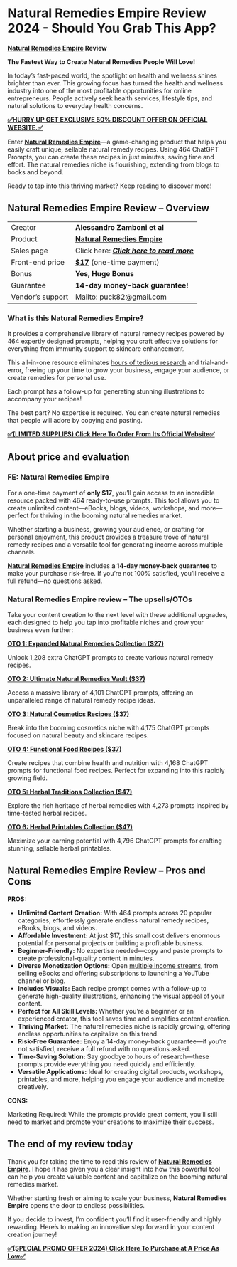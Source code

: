 <h1>Natural Remedies Empire Review 2024 - Should You Grab This App?</h1>
<strong><a href="https://onlinedigitalmarketing.hashnode.dev/natural-remedies-empire">Natural Remedies Empire</a> Review</strong>

<strong>The Fastest Way to Create Natural Remedies People Will Love!</strong>

In today’s fast-paced world, the spotlight on health and wellness shines brighter than ever. This growing focus has turned the health and wellness industry into one of the most profitable opportunities for online entrepreneurs. People actively seek health services, lifestyle tips, and natural solutions to everyday health concerns.

<a href="https://warriorplus.com/o2/a/n594kv6/0"><strong>✅HURRY UP GET EXCLUSIVE 50% DISCOUNT OFFER ON OFFICIAL WEBSITE.✅</strong></a>

Enter <a href="https://onlinedigitalmarketing.hashnode.dev/natural-remedies-empire"><strong>Natural Remedies Empire</strong></a>—a game-changing product that helps you easily craft unique, sellable natural remedy recipes. Using 464 ChatGPT Prompts, you can create these recipes in just minutes, saving time and effort. The natural remedies niche is flourishing, extending from blogs to books and beyond.

Ready to tap into this thriving market? Keep reading to discover more!
<div id="ez-toc-container" class="ez-toc-v2_0_71 counter-hierarchy ez-toc-counter ez-toc-light-blue ez-toc-container-direction">
<h2>Natural Remedies Empire Review – Overview</h2>
<table>
<tbody>
<tr>
<td>Creator</td>
<td><strong>Alessandro Zamboni et al</strong></td>
</tr>
<tr>
<td>Product</td>
<td><a href="https://www.data-medics.com/forum/threads/natural-remedies-empire-review-2024-should-you-grab-this-app.13901/"><strong>Natural Remedies Empire</strong></a></td>
</tr>
<tr>
<td>Sales page</td>
<td>Click here: <a href="https://warriorplus.com/o2/a/n594kv6/0"><em><strong>Click here to read more</strong></em></a></td>
</tr>
<tr>
<td>Front-end price</td>
<td><a href="https://warriorplus.com/o2/a/n594kv6/0"><strong>$17</strong></a> (one-time payment)</td>
</tr>
<tr>
<td>Bonus</td>
<td><strong>Yes, Huge Bonus</strong></td>
</tr>
<tr>
<td>Guarantee</td>
<td><strong>14-day money-back guarantee!</strong></td>
</tr>
<tr>
<td>Vendor’s support</td>
<td>Mailto: puck82@gmail.com</td>
</tr>
</tbody>
</table>
<h3><span id="what_is_this_natural_remedies_empire" class="ez-toc-section"></span>What is this Natural Remedies Empire?</h3>
It provides a comprehensive library of natural remedy recipes powered by 464 expertly designed prompts, helping you craft effective solutions for everything from immunity support to skincare enhancement.

This all-in-one resource eliminates <a href="https://www.data-medics.com/forum/threads/natural-remedies-empire-review-2024-should-you-grab-this-app.13901/">hours of tedious research</a> and trial-and-error, freeing up your time to grow your business, engage your audience, or create remedies for personal use.

Each prompt has a follow-up for generating stunning illustrations to accompany your recipes!

The best part? No expertise is required. You can create natural remedies that people will adore by copying and pasting.

<a href="https://warriorplus.com/o2/a/n594kv6/0"><strong>✅(LIMITED SUPPLIES) Click Here To Order From Its Official Website✅</strong></a>
<h2>About price and evaluation</h2>
<h3><span id="fe_natural_remedies_empire" class="ez-toc-section"></span>FE: Natural Remedies Empire</h3>
For a one-time payment of <strong>only $17</strong>, you’ll gain access to an incredible resource packed with 464 ready-to-use prompts. This tool allows you to create unlimited content—eBooks, blogs, videos, workshops, and more—perfect for thriving in the booming natural remedies market.

Whether starting a business, growing your audience, or crafting for personal enjoyment, this product provides a treasure trove of natural remedy recipes and a versatile tool for generating income across multiple channels.

<a href="http://hq.yalsa.net/advice/16193/natural-remedies-empire-review-2024-should-you-grab-this-app?"><strong>Natural Remedies Empire</strong></a> includes <strong>a 14-day money-back guarantee</strong> to make your purchase risk-free. If you’re not 100% satisfied, you’ll receive a full refund—no questions asked.
<h3><span id="natural_remedies_empire_review_%e2%80%93_the_upsellsotos" class="ez-toc-section"></span>Natural Remedies Empire review – The upsells/OTOs</h3>
Take your content creation to the next level with these additional upgrades, each designed to help you tap into profitable niches and grow your business even further:

<a href="https://warriorplus.com/o2/a/n594kv6/0"><strong>OTO 1: Expanded Natural Remedies Collection ($27)</strong></a>

Unlock 1,208 extra ChatGPT prompts to create various natural remedy recipes.

<a href="https://warriorplus.com/o2/a/n594kv6/0"><strong>OTO 2: Ultimate Natural Remedies Vault ($37)</strong></a>

Access a massive library of 4,101 ChatGPT prompts, offering an unparalleled range of natural remedy recipe ideas.

<a href="https://warriorplus.com/o2/a/n594kv6/0"><strong>OTO 3: Natural Cosmetics Recipes ($37)</strong></a>

Break into the booming cosmetics niche with 4,175 ChatGPT prompts focused on natural beauty and skincare recipes.

<a href="https://warriorplus.com/o2/a/n594kv6/0"><strong>OTO 4: Functional Food Recipes ($37)</strong></a>

Create recipes that combine health and nutrition with 4,168 ChatGPT prompts for functional food recipes. Perfect for expanding into this rapidly growing field.

<a href="https://warriorplus.com/o2/a/n594kv6/0"><strong>OTO 5: Herbal Traditions Collection ($47)</strong></a>

Explore the rich heritage of herbal remedies with 4,273 prompts inspired by time-tested herbal recipes.

<a href="https://warriorplus.com/o2/a/n594kv6/0"><strong>OTO 6: Herbal Printables Collection ($47)</strong></a>

Maximize your earning potential with 4,796 ChatGPT prompts for crafting stunning, sellable herbal printables.
<h2><span id="natural_remedies_empire_review_%e2%80%93_pros_and_cons" class="ez-toc-section"></span>Natural Remedies Empire Review – Pros and Cons</h2>
<strong>PROS:</strong>
<ul>
 	<li><strong>Unlimited Content Creation:</strong> With 464 prompts across 20 popular categories, effortlessly generate endless natural remedy recipes, eBooks, blogs, and videos.</li>
 	<li><strong>Affordable Investment:</strong> At just $17, this small cost delivers enormous potential for personal projects or building a profitable business.</li>
 	<li><strong>Beginner-Friendly:</strong> No expertise needed—copy and paste prompts to create professional-quality content in minutes.</li>
 	<li><strong>Diverse Monetization Options:</strong> Open <a href="https://github.com/OnlineDigitalreview/Natural-Remedies-Empire">multiple income streams</a>, from selling eBooks and offering subscriptions to launching a YouTube channel or blog.</li>
 	<li><strong>Includes Visuals:</strong> Each recipe prompt comes with a follow-up to generate high-quality illustrations, enhancing the visual appeal of your content.</li>
 	<li><strong>Perfect for All Skill Levels:</strong> Whether you’re a beginner or an experienced creator, this tool saves time and simplifies content creation.</li>
 	<li><strong>Thriving Market:</strong> The natural remedies niche is rapidly growing, offering endless opportunities to capitalize on this trend.</li>
 	<li><strong>Risk-Free Guarantee:</strong> Enjoy a 14-day money-back guarantee—if you’re not satisfied, receive a full refund with no questions asked.</li>
 	<li><strong>Time-Saving Solution:</strong> Say goodbye to hours of research—these prompts provide everything you need quickly and efficiently.</li>
 	<li><strong>Versatile Applications:</strong> Ideal for creating digital products, workshops, printables, and more, helping you engage your audience and monetize creatively.</li>
</ul>
<strong>CONS:</strong>

Marketing Required: While the prompts provide great content, you’ll still need to market and promote your creations to maximize their success.
<h2><span id="the_end_of_my_review_today" class="ez-toc-section"></span>The end of my review today</h2>
Thank you for taking the time to read this review of <a href="https://www.linkedin.com/pulse/natural-remedies-empire-review-2024-should-you-grab-popchips-ah8ge"><strong>Natural Remedies Empire</strong></a>. I hope it has given you a clear insight into how this powerful tool can help you create valuable content and capitalize on the booming natural remedies market.

Whether starting fresh or aiming to scale your business, <strong>Natural Remedies Empire</strong> opens the door to endless possibilities.

If you decide to invest, I’m confident you’ll find it user-friendly and highly rewarding. Here’s to making an innovative step forward in your content creation journey!

<a href="https://warriorplus.com/o2/a/n594kv6/0"><strong>✅(SPECIAL PROMO OFFER 2024) Click Here To Purchase at A Price As Low✅</strong></a>

</div>
